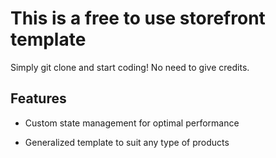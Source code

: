 # This is a free to use storefront template

Simply git clone and start coding! No need to give credits.

## Features

-   Custom state management for optimal performance

-   Generalized template to suit any type of products
